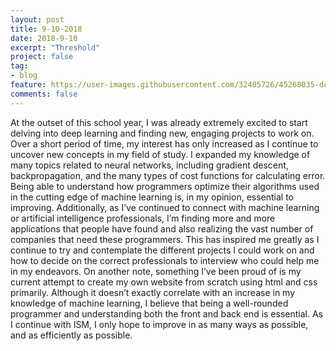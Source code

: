 ```yaml
---
layout: post
title: 9-10-2018
date: 2018-9-10
excerpt: "Threshold"
project: false
tag:
- blog
feature: https://user-images.githubusercontent.com/32405726/45268035-dcc90880-b43c-11e8-9f2e-95a5566bdf92.jpg
comments: false
---
```


At the outset of this school year, I was already extremely excited to start delving into deep learning and finding new, engaging projects to work on. 
Over a short period of time, my interest has only increased as I continue to uncover new concepts in my field of study. 
I expanded my knowledge of many topics related to neural networks, including gradient descent, backpropagation, and the many types of cost
functions for calculating error. Being able to understand how programmers optimize their algorithms used in the cutting edge of machine
learning is, in my opinion, essential to improving. Additionally, as I’ve continued to connect with machine learning or artificial
intelligence professionals, I’m finding more and more applications that people have found and also realizing the vast number of 
companies that need these programmers. This has inspired me greatly as I continue to try and contemplate the different projects 
I could work on and how to decide on the correct professionals to interview who could help me in my endeavors. 
On another note, something I’ve been proud of is my current attempt to create my own website from scratch using html and css primarily. 
Although it doesn’t exactly correlate with an increase in my knowledge of machine learning, I believe that being a well-rounded programmer 
and understanding both the front and back end is essential. As I continue with ISM, I only hope to improve in as many ways as possible, 
and as efficiently as possible. 
